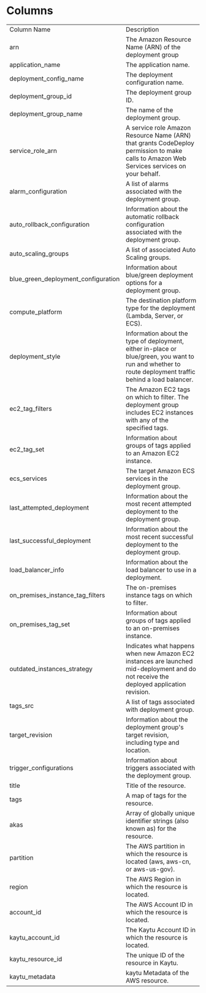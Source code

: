 # Columns  

<table>
	<tr><td>Column Name</td><td>Description</td></tr>
	<tr><td>arn</td><td>The Amazon Resource Name (ARN) of the deployment group</td></tr>
	<tr><td>application_name</td><td>The application name.</td></tr>
	<tr><td>deployment_config_name</td><td>The deployment configuration name.</td></tr>
	<tr><td>deployment_group_id</td><td>The deployment group ID.</td></tr>
	<tr><td>deployment_group_name</td><td>The name of the deployment group.</td></tr>
	<tr><td>service_role_arn</td><td>A service role Amazon Resource Name (ARN) that grants CodeDeploy permission to make calls to Amazon Web Services services on your behalf.</td></tr>
	<tr><td>alarm_configuration</td><td>A list of alarms associated with the deployment group.</td></tr>
	<tr><td>auto_rollback_configuration</td><td>Information about the automatic rollback configuration associated with the deployment group.</td></tr>
	<tr><td>auto_scaling_groups</td><td>A list of associated Auto Scaling groups.</td></tr>
	<tr><td>blue_green_deployment_configuration</td><td>Information about blue/green deployment options for a deployment group.</td></tr>
	<tr><td>compute_platform</td><td>The destination platform type for the deployment (Lambda, Server, or ECS).</td></tr>
	<tr><td>deployment_style</td><td>Information about the type of deployment, either in-place or blue/green, you want to run and whether to route deployment traffic behind a load balancer.</td></tr>
	<tr><td>ec2_tag_filters</td><td>The Amazon EC2 tags on which to filter. The deployment group includes EC2 instances with any of the specified tags.</td></tr>
	<tr><td>ec2_tag_set</td><td>Information about groups of tags applied to an Amazon EC2 instance.</td></tr>
	<tr><td>ecs_services</td><td>The target Amazon ECS services in the deployment group.</td></tr>
	<tr><td>last_attempted_deployment</td><td>Information about the most recent attempted deployment to the deployment group.</td></tr>
	<tr><td>last_successful_deployment</td><td>Information about the most recent successful deployment to the deployment group.</td></tr>
	<tr><td>load_balancer_info</td><td>Information about the load balancer to use in a deployment.</td></tr>
	<tr><td>on_premises_instance_tag_filters</td><td>The on-premises instance tags on which to filter.</td></tr>
	<tr><td>on_premises_tag_set</td><td>Information about groups of tags applied to an on-premises instance.</td></tr>
	<tr><td>outdated_instances_strategy</td><td>Indicates what happens when new Amazon EC2 instances are launched mid-deployment and do not receive the deployed application revision.</td></tr>
	<tr><td>tags_src</td><td>A list of tags associated with deployment group.</td></tr>
	<tr><td>target_revision</td><td>Information about the deployment group&#39;s target revision, including type and location.</td></tr>
	<tr><td>trigger_configurations</td><td>Information about triggers associated with the deployment group.</td></tr>
	<tr><td>title</td><td>Title of the resource.</td></tr>
	<tr><td>tags</td><td>A map of tags for the resource.</td></tr>
	<tr><td>akas</td><td>Array of globally unique identifier strings (also known as) for the resource.</td></tr>
	<tr><td>partition</td><td>The AWS partition in which the resource is located (aws, aws-cn, or aws-us-gov).</td></tr>
	<tr><td>region</td><td>The AWS Region in which the resource is located.</td></tr>
	<tr><td>account_id</td><td>The AWS Account ID in which the resource is located.</td></tr>
	<tr><td>kaytu_account_id</td><td>The Kaytu Account ID in which the resource is located.</td></tr>
	<tr><td>kaytu_resource_id</td><td>The unique ID of the resource in Kaytu.</td></tr>
	<tr><td>kaytu_metadata</td><td>kaytu Metadata of the AWS resource.</td></tr>
</table>